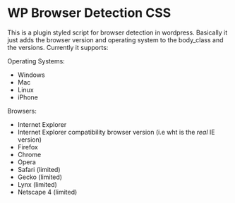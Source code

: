 WP Browser Detection CSS
========================

This is a plugin styled script for browser detection in wordpress.
Basically it just adds the browser version and operating system to
the body_class and the versions. Currently it supports:

Operating Systems:
- Windows
- Mac
- Linux
- iPhone

Browsers:
- Internet Explorer
- Internet Explorer compatibility browser version (i.e wht is the *real* IE version)
- Firefox
- Chrome
- Opera
- Safari (limited)
- Gecko (limited)
- Lynx (limited)
- Netscape 4 (limited)
